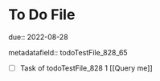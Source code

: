# To Do File

due:: 2022-08-28

metadatafield:: todoTestFile_828_65

- [ ] Task of todoTestFile_828 1 [[Query me]]
